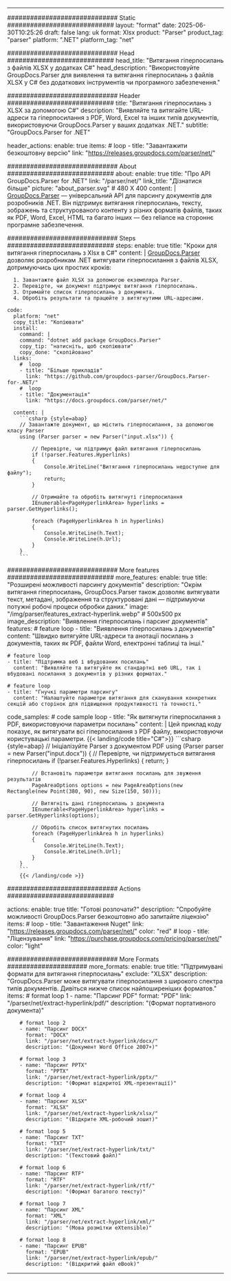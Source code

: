 


---
############################# Static ############################
layout: "format"
date:  2025-06-30T10:25:26
draft: false
lang: uk
format: Xlsx
product: "Parser"
product_tag: "parser"
platform: ".NET"
platform_tag: "net"

############################# Head ############################
head_title: "Витягання гіперпосилань з файлів XLSX у додатках C#"
head_description: "Використовуйте GroupDocs.Parser для виявлення та витягання гіперпосилань з файлів XLSX у C# без додаткових інструментів чи програмного забезпечення."

############################# Header ############################
title: "Витягання гіперпосилань з XLSX за допомогою C#" 
description: "Виявляйте та витягайте URL-адреси та гіперпосилання з PDF, Word, Excel та інших типів документів, використовуючи GroupDocs.Parser у ваших додатках .NET."
subtitle: "GroupDocs.Parser for .NET" 

header_actions:
  enable: true
  items:
    #  loop
    - title: "Завантажити безкоштовну версію"
      link: "https://releases.groupdocs.com/parser/net/"
      
############################# About ############################
about:
    enable: true
    title: "Про API GroupDocs.Parser for .NET"
    link: "/parser/net/"
    link_title: "Дізнатися більше"
    picture: "about_parser.svg" # 480 X 400
    content: |
       [GroupDocs.Parser](/parser/net/) — універсальний API для парсингу документів для розробників .NET. Він підтримує витягання гіперпосилань, тексту, зображень та структурованого контенту з різних форматів файлів, таких як PDF, Word, Excel, HTML та багато інших — без reliance на стороннє програмне забезпечення.

############################# Steps ############################
steps:
    enable: true
    title: "Кроки для витягання гіперпосилань з Xlsx в C#"
    content: |
      [GroupDocs.Parser](/parser/net/) дозволяє розробникам .NET витягувати гіперпосилання з файлів XLSX, дотримуючись цих простих кроків:
      
      1. Завантажте файл XLSX за допомогою екземпляра Parser.
      2. Перевірте, чи документ підтримує витягання гіперпосилань.
      3. Отримайте список гіперпосилань з документа.
      4. Обробіть результати та працюйте з витягнутими URL-адресами.
   
    code:
      platform: "net"
      copy_title: "Копіювати"
      install:
        command: |
        command: "dotnet add package GroupDocs.Parser"
        copy_tip: "натисніть, щоб скопіювати"
        copy_done: "скопійовано"
      links:
        #  loop
        - title: "Більше прикладів"
          link: "https://github.com/groupdocs-parser/GroupDocs.Parser-for-.NET/"
        #  loop
        - title: "Документація"
          link: "https://docs.groupdocs.com/parser/net/"
          
      content: |
        ```csharp {style=abap}
        // Завантажте документ, що містить гіперпосилання, за допомогою класу Parser
        using (Parser parser = new Parser("input.xlsx")) {

            // Перевірте, чи підтримує файл витягання гіперпосилань
            if (!parser.Features.Hyperlinks)
            {
                Console.WriteLine("Витягання гіперпосилань недоступне для файлу");
                return;
            }

            // Отримайте та обробіть витягнуті гіперпосилання
            IEnumerable<PageHyperlinkArea> hyperlinks = parser.GetHyperlinks();

            foreach (PageHyperlinkArea h in hyperlinks)
            {
                Console.WriteLine(h.Text);
                Console.WriteLine(h.Url);
            }
        }
        ```  

############################# More features ############################
more_features:
  enable: true
  title: "Розширені можливості парсингу документів"
  description: "Окрім витягання гіперпосилань, GroupDocs.Parser також дозволяє витягувати текст, метадані, зображення та структуровані дані — підтримуючи потужні робочі процеси обробки даних."
  image: "/img/parser/features_extract-hyperlink.webp" # 500x500 px
  image_description: "Виявлення гіперпосилань і парсинг документів"
  features:
    # feature loop
    - title: "Виявлення гіперпосилань з документів"
      content: "Швидко витягуйте URL-адреси та анотації посилань з документів, таких як PDF, файли Word, електронні таблиці та інші."

    # feature loop
    - title: "Підтримка веб і вбудованих посилань"
      content: "Виявляйте та витягуйте як стандартні веб URL, так і вбудовані посилання з документів у різних форматах."

    # feature loop
    - title: "Гнучкі параметри парсингу"
      content: "Налаштуйте параметри витягання для сканування конкретних секцій або сторінок для підвищення продуктивності та точності."
      
  code_samples:
    # code sample loop
    - title: "Як витягнути гіперпосилання з PDF, використовуючи параметри посилань"
      content: |
        Цей приклад коду показує, як витягувати всі гіперпосилання з PDF файлу, використовуючи користувацькі параметри.
        {{< landing/code title="C#">}}
        ```csharp {style=abap}
        //  Ініціалізуйте Parser з документом PDF
        using (Parser parser = new Parser("input.docx"))
        {
            // Перевірте, чи підтримується витягання гіперпосилань
            if (!parser.Features.Hyperlinks)
            {
                return;
            }

            // Встановіть параметри витягання посилань для звуження результатів
            PageAreaOptions options = new PageAreaOptions(new Rectangle(new Point(380, 90), new Size(150, 50)));

            // Витягніть дані гіперпосилань з документа
            IEnumerable<PageHyperlinkArea> hyperlinks = parser.GetHyperlinks(options);

            // Обробіть список витягнутих посилань
            foreach (PageHyperlinkArea h in hyperlinks)
            {
                Console.WriteLine(h.Text);
                Console.WriteLine(h.Url);
            }
        }
        ```
        {{< /landing/code >}}


############################# Actions ############################

actions:
  enable: true
  title: "Готові розпочати?"
  description: "Спробуйте можливості GroupDocs.Parser безкоштовно або запитайте ліцензію"
  items:
    #  loop
    - title: "Завантаження Nuget"
      link: "https://releases.groupdocs.com/parser/net/"
      color: "red"
        #  loop
    - title: "Ліцензування"
      link: "https://purchase.groupdocs.com/pricing/parser/net/"
      color: "light"


############################# More Formats #####################
more_formats:
    enable: true
    title: "Підтримувані формати для витягання гіперпосилань"
    exclude: "XLSX"
    description: "GroupDocs.Parser може витягувати гіперпосилання з широкого спектра типів документів. Дивіться нижче список найпоширеніших форматов."
    items: 
        # format loop 1
        - name: "Парсинг PDF"
          format: "PDF"
          link: "/parser/net/extract-hyperlink/pdf/"
          description: "(Формат портативного документа)"
          
        # format loop 2
        - name: "Парсинг DOCX"
          format: "DOCX"
          link: "/parser/net/extract-hyperlink/docx/"
          description: "(Документ Word Office 2007+)"
          
        # format loop 3
        - name: "Парсинг PPTX"
          format: "PPTX"
          link: "/parser/net/extract-hyperlink/pptx/"
          description: "(Формат відкритої XML-презентації)"
          
        # format loop 4
        - name: "Парсинг XLSX"
          format: "XLSX"
          link: "/parser/net/extract-hyperlink/xlsx/"
          description: "(Відкрите XML-робочий зошит)"
          
        # format loop 5
        - name: "Парсинг TXT"
          format: "TXT"
          link: "/parser/net/extract-hyperlink/txt/"
          description: "(Текстовий файл)"
          
        # format loop 6
        - name: "Парсинг RTF"
          format: "RTF"
          link: "/parser/net/extract-hyperlink/rtf/"
          description: "(Формат багатого тексту)"
          
        # format loop 7
        - name: "Парсинг XML"
          format: "XML"
          link: "/parser/net/extract-hyperlink/xml/"
          description: "(Мова розмітки eXtensible)"
          
        # format loop 8
        - name: "Парсинг EPUB"
          format: "EPUB"
          link: "/parser/net/extract-hyperlink/epub/"
          description: "(Відкритий файл eBook)"
         
          

---